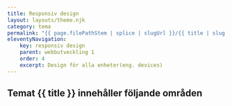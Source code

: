 ```yaml
---
title: Responsiv design
layout: layouts/theme.njk
category: tema
permalink: "{{ page.filePathStem | splice | slugUrl }}/{{ title | slug }}.html"
eleventyNavigation:
    key: responsiv design
    parent: webbutveckling 1
    order: 4
    excerpt: Design för alla enheter(eng. devices)
---
```

## Temat {{ title }} innehåller följande områden
